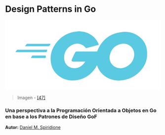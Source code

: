 # Design Patterns in Go

![](/assets/gologolightblue.png)

> Imagen - [\[47\]](recursos.md)

### Una perspectiva a la Programación Orientada a Objetos en Go en base a los Patrones de Diseño GoF

**Autor:** [Daniel M. Spiridione](http://www.daniel-spiridione.com.ar)
